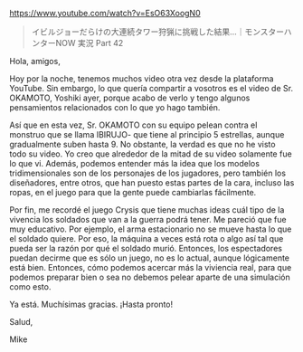 https://www.youtube.com/watch?v=EsO63XoogN0

> イビルジョーだらけの大連続タワー狩猟に挑戦した結果…｜モンスターハンターNOW 実況 Part 42

Hola, amigos,

Hoy por la noche, tenemos muchos video otra vez desde la plataforma YouTube. Sin embargo, lo que quería compartir a vosotros es el video de Sr. OKAMOTO, Yoshiki ayer, porque acabo de verlo y tengo algunos pensamientos relacionados con lo que yo hago también.

Así que en esta vez, Sr. OKAMOTO con su equipo pelean contra el monstruo que se llama IBIRUJO- que tiene al principio 5 estrellas, aunque gradualmente suben hasta 9. No obstante, la verdad es que no he visto todo su video. Yo creo que alrededor de la mitad de su video solamente fue lo que vi. Además, podemos entender más la idea que los modelos tridimensionales son de los personajes de los jugadores, pero también los diseñadores, entre otros, que han puesto estas partes de la cara, incluso las ropas, en el juego para que la gente puede cambiarlas fácilmente.

Por fin, me recordé el juego Crysis que tiene muchas ideas cuál tipo de la vivencia los soldados que van a la guerra podrá tener. Me pareció que fue muy educativo. Por ejemplo, el arma estacionario no se mueve hasta lo que el soldado quiere. Por eso, la máquina a veces está rota o algo así tal que pueda ser la razón por qué el soldado murió. Entonces, los espectadores puedan decirme que es sólo un juego, no es lo actual, aunque lógicamente está bien. Entonces, cómo podemos acercar más la viviencia real, para que podemos preparar bien o sea no debemos pelear aparte de una simulación como esto.

Ya está. Muchísimas gracias. ¡Hasta pronto!

Salud,

Mike
